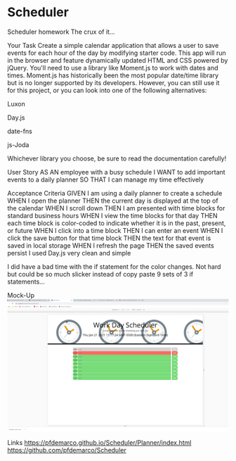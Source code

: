 # Scheduler
Scheduler homework
The crux of it...

Your Task
Create a simple calendar application that allows a user to save events for each hour of the day by modifying starter code. This app will run in the browser and feature dynamically updated HTML and CSS powered by jQuery.
You'll need to use a library like Moment.js to work with dates and times. Moment.js has historically been the most popular date/time library but is no longer supported by its developers. However, you can still use it for this project, or you can look into one of the following alternatives:


Luxon


Day.js


date-fns


js-Joda


Whichever library you choose, be sure to read the documentation carefully!

User Story
AS AN employee with a busy schedule
I WANT to add important events to a daily planner
SO THAT I can manage my time effectively

Acceptance Criteria
GIVEN I am using a daily planner to create a schedule
WHEN I open the planner
THEN the current day is displayed at the top of the calendar
WHEN I scroll down
THEN I am presented with time blocks for standard business hours
WHEN I view the time blocks for that day
THEN each time block is color-coded to indicate whether it is in the past, present, or future
WHEN I click into a time block
THEN I can enter an event
WHEN I click the save button for that time block
THEN the text for that event is saved in local storage
WHEN I refresh the page
THEN the saved events persist
I used Day.js very clean and simple

I did have a bad time with the if statement for the color changes. Not hard but could be so much slicker instead of copy paste 9 sets of 3 if statements...

Mock-Up
![Planner](HW_Day_Planner.jpg)

Links
https://pfdemarco.github.io/Scheduler/Planner/index.html
https://github.com/pfdemarco/Scheduler
